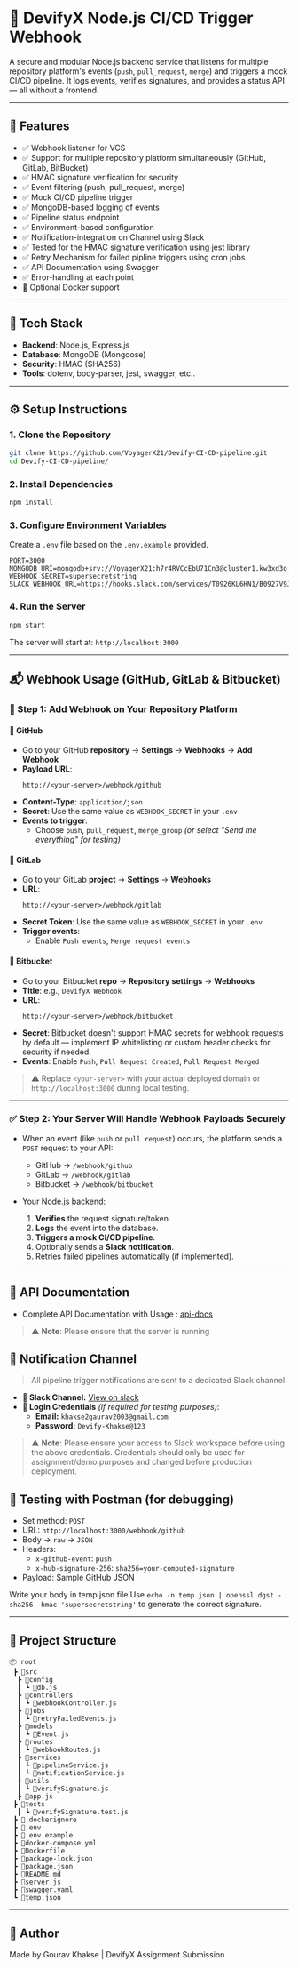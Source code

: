 # 🚀 DevifyX Node.js CI/CD Trigger Webhook

A secure and modular Node.js backend service that listens for multiple repository platform's events (`push`, `pull_request`, `merge`) and triggers a mock CI/CD pipeline. It logs events, verifies signatures, and provides a status API — all without a frontend.

---

## 📌 Features

- ✅ Webhook listener for VCS
- ✅ Support for multiple repository platform simultaneously (GitHub, GitLab, BitBucket)
- ✅ HMAC signature verification for security
- ✅ Event filtering (push, pull_request, merge)
- ✅ Mock CI/CD pipeline trigger
- ✅ MongoDB-based logging of events
- ✅ Pipeline status endpoint
- ✅ Environment-based configuration
- ✅ Notification-integration on Channel using Slack
- ✅ Tested for the HMAC signature verification using jest library
- ✅ Retry Mechanism for failed pipline triggers using cron jobs
- ✅ API Documentation using Swagger
- ✅ Error-handling at each point
- 🐳 Optional Docker support

---

## 🧪 Tech Stack

- **Backend**: Node.js, Express.js
- **Database**: MongoDB (Mongoose)
- **Security**: HMAC (SHA256)
- **Tools**: dotenv, body-parser, jest, swagger, etc..

---

## ⚙️ Setup Instructions

### 1. Clone the Repository
```bash
git clone https://github.com/VoyagerX21/Devify-CI-CD-pipeline.git
cd Devify-CI-CD-pipeline/
```

### 2. Install Dependencies
```bash
npm install
```

### 3. Configure Environment Variables

Create a `.env` file based on the `.env.example` provided.

```env
PORT=3000
MONGODB_URI=mongodb+srv://VoyagerX21:h7r4RVCcEbU71Cn3@cluster1.kw3xd3o.mongodb.net/
WEBHOOK_SECRET=supersecretstring
SLACK_WEBHOOK_URL=https://hooks.slack.com/services/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
```

### 4. Run the Server
```bash
npm start
```

The server will start at: `http://localhost:3000`

---

## 📬 Webhook Usage (GitHub, GitLab & Bitbucket)

### 🔧 Step 1: Add Webhook on Your Repository Platform

#### 📌 GitHub
- Go to your GitHub **repository** → **Settings** → **Webhooks** → **Add Webhook**
- **Payload URL**:  
  ```
  http://<your-server>/webhook/github
  ```
- **Content-Type**: `application/json`
- **Secret**: Use the same value as `WEBHOOK_SECRET` in your `.env`
- **Events to trigger**:  
  - Choose `push`, `pull_request`, `merge_group` *(or select "Send me everything" for testing)*

#### 📌 GitLab
- Go to your GitLab **project** → **Settings** → **Webhooks**
- **URL**:  
  ```
  http://<your-server>/webhook/gitlab
  ```
- **Secret Token**: Use the same value as `WEBHOOK_SECRET` in your `.env`
- **Trigger events**:  
  - Enable `Push events`, `Merge request events`

#### 📌 Bitbucket
- Go to your Bitbucket **repo** → **Repository settings** → **Webhooks**
- **Title**: e.g., `DevifyX Webhook`
- **URL**:  
  ```
  http://<your-server>/webhook/bitbucket
  ```
- **Secret**: Bitbucket doesn't support HMAC secrets for webhook requests by default — implement IP whitelisting or custom header checks for security if needed.
- **Events**: Enable `Push`, `Pull Request Created`, `Pull Request Merged`

> ⚠️ Replace `<your-server>` with your actual deployed domain or `http://localhost:3000` during local testing.

---

### ✅ Step 2: Your Server Will Handle Webhook Payloads Securely

- When an event (like `push` or `pull request`) occurs, the platform sends a `POST` request to your API:
  - GitHub → `/webhook/github`
  - GitLab → `/webhook/gitlab`
  - Bitbucket → `/webhook/bitbucket`
  
- Your Node.js backend:
  1. **Verifies** the request signature/token.
  2. **Logs** the event into the database.
  3. **Triggers a mock CI/CD pipeline**.
  4. Optionally sends a **Slack notification**.
  5. Retries failed pipelines automatically (if implemented).

---

## 📡 API Documentation

- Complete API Documentation with Usage : <a href="http://localhost:3000/api-docs" target="_blank">api-docs</a>

> ⚠️ **Note**: Please ensure that the server is running

## 📡 Notification Channel

> All pipeline trigger notifications are sent to a dedicated Slack channel.

- **🔔 Slack Channel:** <a href="https://app.slack.com/client/T0926KL6HN1/C0921L88WBV" target="_blank">View on slack</a>
- **👤 Login Credentials** *(if required for testing purposes)*:
  - **Email:** `khakse2gaurav2003@gmail.com`
  - **Password:** `Devify-Khakse@123`

> ⚠️ **Note**: Please ensure your access to Slack workspace before using the above credentials. Credentials should only be used for assignment/demo purposes and changed before production deployment.


## 🧪 Testing with Postman (for debugging)

- Set method: `POST`
- URL: `http://localhost:3000/webhook/github`
- Body → `raw` → `JSON`
- Headers:
  - `x-github-event`: `push`
  - `x-hub-signature-256`: `sha256=your-computed-signature`
- Payload: Sample GitHub JSON

Write your body in temp.json file
Use `echo -n temp.json | openssl dgst -sha256 -hmac 'supersecretstring'` to generate the correct signature.

---

## 📁 Project Structure

```
📦 root
 ┣ 📂src
  ┣ 📂config
  ┃ ┗ 📜db.js
  ┣ 📂controllers
  ┃ ┗ 📜webhookController.js
  ┣ 📂jobs
  ┃ ┗ 📜retryFailedEvents.js
  ┣ 📂models
  ┃ ┗ 📜Event.js
  ┣ 📂routes
  ┃ ┗ 📜webhookRoutes.js
  ┣ 📂services
  ┃ ┗ 📜pipelineService.js
  ┃ ┗ 📜notificationService.js
  ┣ 📂utils
  ┃ ┗ 📜verifySignature.js
  ┣ 📜app.js
 ┣ 📂tests
  ┃ ┗ 📜verifySignature.test.js
 ┣ 📜.dockerignore
 ┣ 📜.env
 ┣ 📜.env.example
 ┣ 📜docker-compose.yml
 ┣ 📜Dockerfile
 ┣ 📜package-lock.json
 ┣ 📜package.json
 ┣ 📜README.md
 ┣ 📜server.js
 ┣ 📜swagger.yaml
 ┗ 📜temp.json
```

---

## 🧠 Author

Made by Gourav Khakse | DevifyX Assignment Submission
